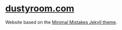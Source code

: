 # [dustyroom.com](dustyroom.com)

Website based on the [Minimal Mistakes Jekyll theme](https://github.com/mmistakes/minimal-mistakes).
